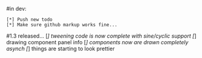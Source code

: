 #in dev:

    [*] Push new todo
    [*] Make sure github markup works fine...
    
    
#1.3 released...
    [*] tweening code is now complete with sine/cyclic support
    [*] drawing component panel info
    [*] components now are drawn completely asynch
    [*] things are starting to look prettier


